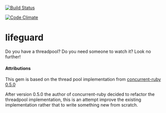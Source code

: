 [![Build Status](https://travis-ci.org/moneydesktop/lifeguard.svg?branch=master)](https://travis-ci.org/moneydesktop/lifeguard)

[![Code Climate](https://codeclimate.com/github/moneydesktop/lifeguard/badges/gpa.svg)](https://codeclimate.com/github/moneydesktop/lifeguard)

lifeguard
=========

Do you have a threadpool?  Do you need someone to watch it?  Look no further!

#### Attributions

This gem is based on the thread pool implementation from [concurrent-ruby 0.5.0](https://github.com/jdantonio/concurrent-ruby/tree/v0.5.0)

After version 0.5.0 the author of concurrent-ruby decided to refactor the threadpool
implementation, this is an attempt improve the existing implementation rather
that to write something new from scratch.
